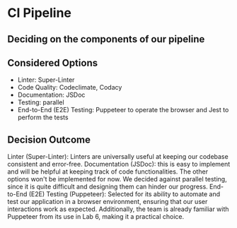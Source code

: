 # CI Pipeline

## Deciding on the components of our pipeline

## Considered Options

* Linter: Super-Linter
* Code Quality: Codeclimate, Codacy
* Documentation: JSDoc
* Testing: parallel
* End-to-End (E2E) Testing: Puppeteer to operate the browser and Jest to perform the tests


## Decision Outcome

Linter (Super-Linter): Linters are universally useful at keeping our codebase consistent and error-free.
Documentation (JSDoc): this is easy to implement and will be helpful at keeping track of code functionalities.
The other options won't be implemented for now.
We decided against parallel testing, since it is quite difficult and designing them can hinder our progress.
End-to-End (E2E) Testing (Puppeteer): Selected for its ability to automate and test our application in a browser environment, ensuring that our user interactions work as expected. Additionally, the team is already familiar with Puppeteer from its use in Lab 6, making it a practical choice.